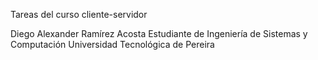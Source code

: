 Tareas del curso cliente-servidor

Diego Alexander Ramírez Acosta 
Estudiante de Ingeniería de Sistemas y Computación
Universidad Tecnológica de Pereira
